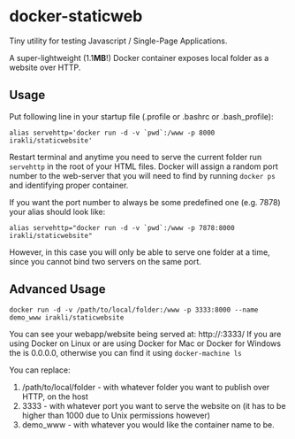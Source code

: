 # docker-staticweb

Tiny utility for testing Javascript / Single-Page Applications.

A super-lightweight (1.1**MB**!) Docker container exposes local folder as a website over HTTP. 

## Usage

Put following line in your startup file (.profile or .bashrc or .bash_profile):

```console
alias servehttp='docker run -d -v `pwd`:/www -p 8000 irakli/staticwebsite'
```

Restart terminal and anytime you need to serve the current folder run `servehttp` in the root of your HTML files. Docker will assign a random port number to the web-server that you will need to find by running `docker ps` and identifying proper container.


If you want the port number to always be some predefined one (e.g. 7878) your alias should look like:

```
alias servehttp="docker run -d -v `pwd`:/www -p 7878:8000 irakli/staticwebsite"
```

However, in this case you will only be able to serve one folder at a time, since you cannot bind two servers on the same port.


## Advanced Usage

```console
docker run -d -v /path/to/local/folder:/www -p 3333:8000 --name demo_www irakli/staticwebsite
```

You can see your webapp/website being served at: http://<docker-ip>:3333/
If you are using Docker on Linux or are using Docker for Mac or Docker for Windows the 
<docker-ip> is 0.0.0.0, otherwise you can find it using `docker-machine ls`

You can replace:

1. /path/to/local/folder - with whatever folder you want to publish over HTTP, on the host
2. 3333 - with whatever port you want to serve the website on (it has to be higher than 1000 due to Unix permissions however)
3. demo_www - with whatever you would like the container name to be.
